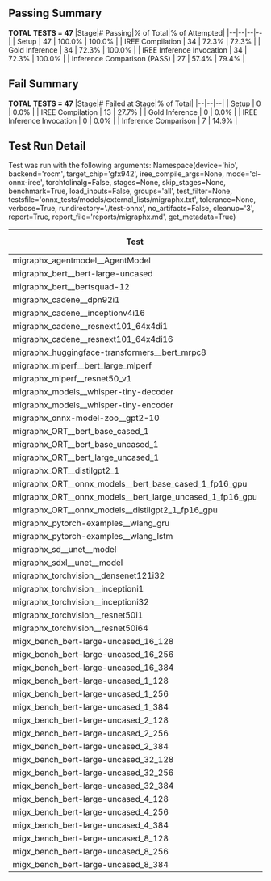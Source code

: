 ## Passing Summary

**TOTAL TESTS = 47**
|Stage|# Passing|% of Total|% of Attempted|
|--|--|--|--|
| Setup | 47 | 100.0% | 100.0% |
| IREE Compilation | 34 | 72.3% | 72.3% |
| Gold Inference | 34 | 72.3% | 100.0% |
| IREE Inference Invocation | 34 | 72.3% | 100.0% |
| Inference Comparison (PASS) | 27 | 57.4% | 79.4% |
## Fail Summary

**TOTAL TESTS = 47**
|Stage|# Failed at Stage|% of Total|
|--|--|--|
| Setup | 0 | 0.0% |
| IREE Compilation | 13 | 27.7% |
| Gold Inference | 0 | 0.0% |
| IREE Inference Invocation | 0 | 0.0% |
| Inference Comparison | 7 | 14.9% |
## Test Run Detail
Test was run with the following arguments:
Namespace(device='hip', backend='rocm', target_chip='gfx942', iree_compile_args=None, mode='cl-onnx-iree', torchtolinalg=False, stages=None, skip_stages=None, benchmark=True, load_inputs=False, groups='all', test_filter=None, testsfile='onnx_tests/models/external_lists/migraphx.txt', tolerance=None, verbose=True, rundirectory='./test-onnx', no_artifacts=False, cleanup='3', report=True, report_file='reports/migraphx.md', get_metadata=True)

| Test | Exit Status | Mean Benchmark Time (ms) | Notes |
|--|--|--|--|
| migraphx_agentmodel__AgentModel | compilation | None | |
| migraphx_bert__bert-large-uncased | PASS | 19.1799420900753 | |
| migraphx_bert__bertsquad-12 | compilation | None | |
| migraphx_cadene__dpn92i1 | compilation | None | |
| migraphx_cadene__inceptionv4i16 | compilation | None | |
| migraphx_cadene__resnext101_64x4di1 | compilation | None | |
| migraphx_cadene__resnext101_64x4di16 | compilation | None | |
| migraphx_huggingface-transformers__bert_mrpc8 | PASS | 7.117994966635403 | |
| migraphx_mlperf__bert_large_mlperf | Numerics | 28.21514702654288 | |
| migraphx_mlperf__resnet50_v1 | PASS | 4.826095305980165 | |
| migraphx_models__whisper-tiny-decoder | PASS | 43.16253741747763 | |
| migraphx_models__whisper-tiny-encoder | Numerics | 46.444129310839344 | |
| migraphx_onnx-model-zoo__gpt2-10 | compilation | None | |
| migraphx_ORT__bert_base_cased_1 | PASS | 105.9148005234809 | |
| migraphx_ORT__bert_base_uncased_1 | PASS | 108.97533690495902 | |
| migraphx_ORT__bert_large_uncased_1 | PASS | 477.97792416774126 | |
| migraphx_ORT__distilgpt2_1 | PASS | 58.0128673061861 | |
| migraphx_ORT__onnx_models__bert_base_cased_1_fp16_gpu | Numerics | 62.23000493738446 | |
| migraphx_ORT__onnx_models__bert_large_uncased_1_fp16_gpu | Numerics | 267.6110603327591 | |
| migraphx_ORT__onnx_models__distilgpt2_1_fp16_gpu | Numerics | 34.03499388429433 | |
| migraphx_pytorch-examples__wlang_gru | PASS | 17.61769791695163 | |
| migraphx_pytorch-examples__wlang_lstm | PASS | 8.681449238875674 | |
| migraphx_sd__unet__model | import_model | None | |
| migraphx_sdxl__unet__model | import_model | None | |
| migraphx_torchvision__densenet121i32 | compilation | None | |
| migraphx_torchvision__inceptioni1 | PASS | 4.911359228427947 | |
| migraphx_torchvision__inceptioni32 | compilation | None | |
| migraphx_torchvision__resnet50i1 | compilation | None | |
| migraphx_torchvision__resnet50i64 | compilation | None | |
| migx_bench_bert-large-uncased_16_128 | PASS | 31.77568856016009 | |
| migx_bench_bert-large-uncased_16_256 | PASS | 53.96195382043236 | |
| migx_bench_bert-large-uncased_16_384 | Numerics | 70.51890669948382 | |
| migx_bench_bert-large-uncased_1_128 | PASS | 12.02308412293913 | |
| migx_bench_bert-large-uncased_1_256 | PASS | 12.444240432702365 | |
| migx_bench_bert-large-uncased_1_384 | PASS | 19.265172729344183 | |
| migx_bench_bert-large-uncased_2_128 | PASS | 12.75904252715091 | |
| migx_bench_bert-large-uncased_2_256 | PASS | 13.319280188997077 | |
| migx_bench_bert-large-uncased_2_384 | PASS | 20.951997107605326 | |
| migx_bench_bert-large-uncased_32_128 | PASS | 65.92593387926391 | |
| migx_bench_bert-large-uncased_32_256 | PASS | 98.47575366785304 | |
| migx_bench_bert-large-uncased_32_384 | Numerics | 139.12597139909244 | |
| migx_bench_bert-large-uncased_4_128 | PASS | 14.628307932182407 | |
| migx_bench_bert-large-uncased_4_256 | PASS | 16.685241689727743 | |
| migx_bench_bert-large-uncased_4_384 | PASS | 26.29515392663399 | |
| migx_bench_bert-large-uncased_8_128 | PASS | 19.02962029710473 | |
| migx_bench_bert-large-uncased_8_256 | PASS | 26.37546811097252 | |
| migx_bench_bert-large-uncased_8_384 | PASS | 39.28960018526629 | |
